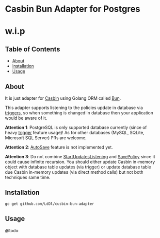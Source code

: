 
# Casbin Bun Adapter for Postgres
# w.i.p

## Table of Contents
- [About](#about)
- [Installation](#installation)
- [Usage](#usage)


## About

It is just adapter for [Casbin](https://casbin.org/) using Golang ORM called [Bun](https://bun.uptrace.dev/).

This adapter supports listening to the policies update in database via [triggers](https://www.postgresql.org/docs/8.1/triggers.html), so when something is changed in database then your application would be aware of it.

__Attention 1__: PostgreSQL is only supported database currently (since of heavy [trigger](https://www.postgresql.org/docs/8.1/triggers.html) feature usage)! As for other databases (MySQL, SQLite, Microsoft SQL Server) PRs are welcome.

__Attention 2__: [AutoSave](https://casbin.org/docs/adapters/#autosave) feature is not implemented yet.

__Attention 3__: Do not combine [StartUpdatesListening](./trigger.go#L103) and [SavePolicy](./adapter.go#L156) since it could cause infinite recursion. You should either update Casbin in-memory object with database table updates (via trigger) or update database table due Casbin in-memory updates (via direct method calls) but not both techniques same time.

## Installation
```shell
go get github.com/LdDl/cusbin-bun-adapter
```

## Usage
@todo
